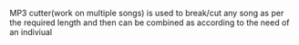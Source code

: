 MP3 cutter(work on multiple songs) is used to break/cut any song as per the required length and then can be combined as according to the need of an indiviual
